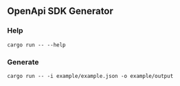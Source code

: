 ## OpenApi SDK Generator

### Help

```
cargo run -- --help
```

### Generate

```
cargo run -- -i example/example.json -o example/output
```
